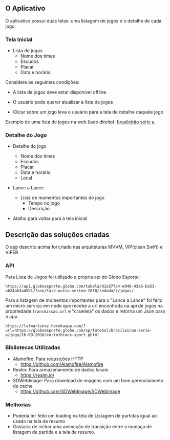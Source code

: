 ## O Aplicativo

O aplicativo possui duas telas: uma listagem de jogos e o detalhe de cada jogo.

### Tela Inicial

- Lista de jogos
  - Nome dos times
  - Escudos
  - Placar
  - Data e horário

Considere as seguintes condições:

- A lista de jogos deve estar disponível offline

- O usuário pode querer atualizar a lista de jogos

- Clicar sobre um jogo leva o usuário para a tela de detalhe daquele jogo

Exemplo de uma lista de jogos na web (lado direito): [brasileirão série a](http://globoesporte.globo.com/futebol/brasileirao-serie-a/).

### Detalhe do Jogo

- Detalhe do jogo
  - Nome dos times
  - Escudos
  - Placar
  - Data e horário
  - Local

- Lance a Lance
  - Lista de momentos importantes do jogo
    - Tempo no jogo
    - Descrição

- Atalho para voltar para a tela inicial


## Descrição das soluções criadas
O app descrito acima foi criado nas arquiteturas MVVM, VIP(clean Swift) e VIPER


### API

Para Lista de Jogos foi utilizado a propria api do Globo Esporte:
```
https://api.globoesporte.globo.com/tabela/d1a37fa4-e948-43a6-ba53-ab24ab3a45b1/fase/fase-unica-seriea-2018/rodada/2/jogos/
```
Para a listagem de momentos importantes para o "Lance a Lance" foi feito um micro serviço em node que recebe a url encontrada na api de jogos na propriedade `transmissao.url` e "crawleia" os dados e retorna um Json para o app.
```
https://lalmartinez.herokuapp.com/?url=https://globoesporte.globo.com/sp/futebol/brasileirao-serie-a/jogo/16-09-2018/corinthians-sport.ghtml
```

### Bibliotecas Utilizadas

  - Alamofire: Para requsições HTTP 
    - https://github.com/Alamofire/Alamofire
  - Realm: Para armazenamento de dados locais
    - https://realm.io/
  - SDWebImage: Para download de imagens com um bom gerenciamento de cache
    - https://github.com/SDWebImage/SDWebImage

### Melhorias
  - Poderia ter feito um loading na tela de Listagem de partidas igual ao usado na tela de resumo
  - Gostaria de incluir uma animação de transição entre a mudaça de listagem de partida e a tela de resumo.
